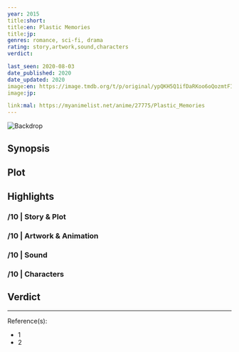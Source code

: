 ```yaml
---
year: 2015
title:short:
title:en: Plastic Memories
title:jp:
genres: romance, sci-fi, drama
rating: story,artwork,sound,characters
verdict:

last_seen: 2020-08-03
date_published: 2020
date_updated: 2020
image:en: https://image.tmdb.org/t/p/original/ypQKH5Q1ifDaRKoo6oQozmtFIvN.jpg
image:jp:

link:mal: https://myanimelist.net/anime/27775/Plastic_Memories
---
```


![Backdrop]()

## Synopsis

## Plot

## Highlights

### /10 | Story & Plot

### /10 | Artwork & Animation

### /10 | Sound

### /10 | Characters

## Verdict

<!-- SPOILERS -->

<!-- CLOSING -->

---
Reference(s):

- 1
- 2
